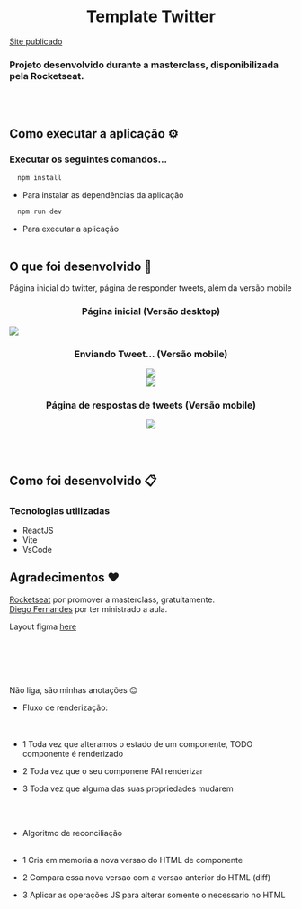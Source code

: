 <h1 align="center">Template Twitter</h1>

[Site publicado](https://ui-twitter-beta.vercel.app/)

### Projeto desenvolvido durante a masterclass, disponibilizada pela Rocketseat.

<br><br>
## Como executar a aplicação ⚙️

### Executar os seguintes comandos...

``` js
  npm install
```
- Para instalar as dependências da aplicação

``` js
  npm run dev
```
- Para executar a aplicação
<br><br>


## O que foi desenvolvido 🚀
Página inicial do twitter, página de responder tweets, além da versão mobile 

<h3 align="center">Página inicial (Versão desktop)</h3>

<img src="./assets/desktop.png"/>

<h3 align="center">Enviando Tweet... (Versão mobile)</h3>
<div align="center"><img src="./assets/addNewTweet01.png"/></div>

<div align="center"><img src="./assets/addNewTweet02.png"/></div>


<h3 align="center">Página de respostas de tweets (Versão mobile)</h3>

<div align="center"><img src="./assets/responseTweet.png"/></div>




<br><br>
## Como foi desenvolvido 📋

### Tecnologias utilizadas
- ReactJS
- Vite
- VsCode


## Agradecimentos ❤️

[Rocketseat](https://github.com/Rocketseat) por promover a masterclass, gratuitamente. <br>
[Diego Fernandes](https://github.com/diego3g) por ter ministrado a aula.



Layout figma [here](https://www.figma.com/file/4JXgzLf4GpIuvV6GGXNwiN/Twitter-UI-(Community)?node-id=1%3A937&t=gfmieQAcbbBHbMdN-0)


<br><br><br><br>

Não liga, são minhas anotações 😊

* Fluxo de renderização: <br><br><br>

- 1 Toda vez que alteramos o estado de um componente, TODO componente é renderizado

- 2 Toda vez que o seu componene PAI renderizar

- 3 Toda vez que alguma das suas propriedades mudarem


<br><br>
* Algoritmo de reconciliação<br><br>

- 1 Cria em memoria a nova versao do HTML de componente

- 2 Compara essa nova versao com a versao anterior do HTML (diff)

- 3 Aplicar as operações JS para alterar somente o necessario no HTML
